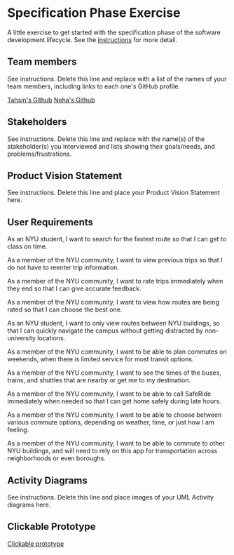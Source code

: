 # Specification Phase Exercise

A little exercise to get started with the specification phase of the software development lifecycle. See the [instructions](instructions.md) for more detail.

## Team members

See instructions. Delete this line and replace with a list of the names of your team members, including links to each one's GitHub profile.

[Tahsin's Github](https://github.com/tahsintawhid)
[Neha's Github](https://github.com/nehamagesh)

## Stakeholders

See instructions. Delete this line and replace with the name(s) of the stakeholder(s) you interviewed and lists showing their goals/needs, and problems/frustrations.

## Product Vision Statement

See instructions. Delete this line and place your Product Vision Statement here.

## User Requirements

As an NYU student, I want to search for the fastest route so that I can get to class on time.

As a member of the NYU community, I want to view previous trips so that I do not have to reenter trip information.
 
As a member of the NYU community, I want to rate trips immediately when they end so that I can give accurate feedback.
 
As a member of the NYU community, I want to view how routes are being rated so that I can choose the best one.
 
As an NYU student, I want to only view routes between NYU buildings, so that I can quickly navigate the campus without getting distracted by non-university locations.

As a member of the NYU community, I want to be able to plan commutes on weekends, when there is limited service for most transit options. 

As a member of the NYU community, I want to see the times of the buses, trains, and shuttles that are nearby or get me to my destination.

As a member of the NYU community, I want to be able to call SafeRide immediately when needed so that I can get home safely during late hours.

As a member of the NYU community, I want to be able to choose between various commute options, depending on weather, time, or just how I am feeling.

As a member of the NYU community, I want to be able to commute to other NYU buildings, and will need to rely on this app for transportation across neighborhoods or even boroughs. 

## Activity Diagrams

See instructions. Delete this line and place images of your UML Activity diagrams here.

## Clickable Prototype

[Clickable prototype](https://www.figma.com/proto/auiQwH37dpDupi33P4QsoR/NYU-Transit?node-id=6-3277&node-type=canvas&t=xKp3tEddKN4GR45g-1&scaling=scale-down&content-scaling=fixed&page-id=0%3A1&starting-point-node-id=1%3A5&show-proto-sidebar=1)